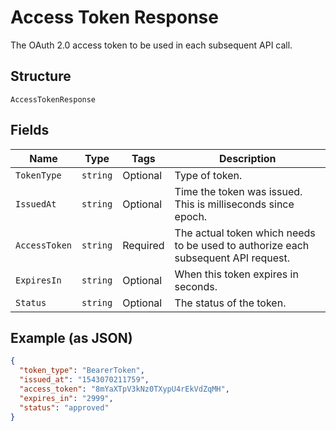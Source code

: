 
# Access Token Response

The OAuth 2.0 access token to be used in each subsequent API call.

## Structure

`AccessTokenResponse`

## Fields

| Name | Type | Tags | Description |
|  --- | --- | --- | --- |
| `TokenType` | `string` | Optional | Type of token. |
| `IssuedAt` | `string` | Optional | Time the token was issued. This is milliseconds since epoch. |
| `AccessToken` | `string` | Required | The actual token which needs to be used to authorize each subsequent API request. |
| `ExpiresIn` | `string` | Optional | When this token expires in seconds. |
| `Status` | `string` | Optional | The status of the token. |

## Example (as JSON)

```json
{
  "token_type": "BearerToken",
  "issued_at": "1543070211759",
  "access_token": "8mYaXTpV3kNz0TXypU4rEkVdZqMH",
  "expires_in": "2999",
  "status": "approved"
}
```

